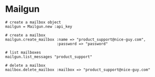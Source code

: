Mailgun
=========


	# create a mailbox object
	mailgun = Mailgun.new :api_key
	
	# create a mailbox
	mailgun.create_mailbox :name => "product_support@nice-guy.com",
						   :password => "password"
	
	# list mailboxes
	mailgun.list_messages "product_support"

	# delete a mailbox
	mailbox.delete_mailbox :mailbox => "product_support@nice-guy.com"